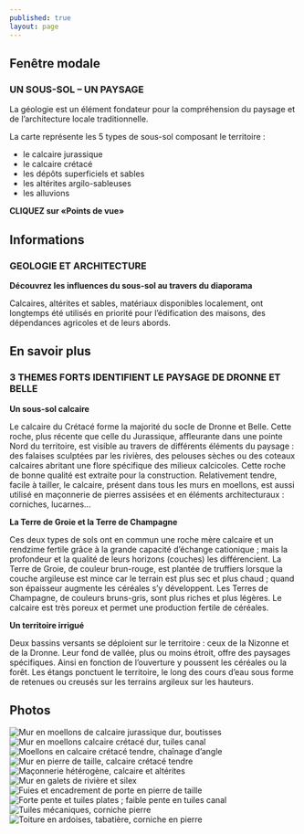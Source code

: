 ```yaml
---
published: true
layout: page
---
```


## Fenêtre modale

### UN SOUS-SOL – UN PAYSAGE

La géologie est un élément fondateur pour la compréhension du paysage et de l’architecture locale traditionnelle.

La carte représente les 5 types de sous-sol composant le territoire :

- le calcaire jurassique
- le calcaire crétacé
- les dépôts superficiels et sables
- les altérites argilo-sableuses
- les alluvions

**CLIQUEZ sur «Points de vue»**

## Informations

### GEOLOGIE ET ARCHITECTURE

**Découvrez les influences du sous-sol au travers du diaporama**

Calcaires, altérites et sables, matériaux disponibles localement, ont longtemps été utilisés en priorité pour l’édification des maisons, des dépendances agricoles et de leurs abords.

## En savoir plus

### 3 THEMES FORTS IDENTIFIENT LE PAYSAGE DE DRONNE ET BELLE

**Un sous-sol calcaire**

Le calcaire du Crétacé forme la majorité du socle de Dronne et Belle. Cette roche, plus récente que celle du Jurassique, affleurante dans une pointe Nord du territoire, est visible au travers de différents éléments du paysage : des falaises sculptées par les rivières, des pelouses sèches ou des coteaux calcaires abritant une flore spécifique des milieux calcicoles. Cette roche de bonne qualité est extraite pour la construction. Relativement tendre, facile à tailler, le calcaire, présent dans tous les murs en moellons, est aussi utilisé en maçonnerie de pierres assisées et en éléments architecturaux : corniches, lucarnes…

**La Terre de Groie et la Terre de Champagne**

Ces deux types de sols ont en commun une roche mère calcaire et un rendzime fertile grâce à la grande capacité d’échange cationique ; mais la profondeur et la qualité de leurs horizons (couches) les différencient. La Terre de Groie, de couleur brun-rouge, est plantée de truffiers lorsque la couche argileuse est mince car le terrain est plus sec et plus chaud ; quand son épaisseur augmente les céréales s’y développent. Les Terres de Champagne, de couleurs bruns-gris, sont plus riches et plus légères. Le calcaire est très poreux et permet une production fertile de céréales.

**Un territoire irrigué**

Deux bassins versants se déploient sur le territoire : ceux de la Nizonne et de la Dronne. Leur fond de vallée, plus ou moins étroit, offre des paysages spécifiques. Ainsi en fonction de l’ouverture y poussent les céréales ou la forêt. Les étangs ponctuent le territoire, le long des cours d’eau sous forme de retenues ou creusés sur les terrains argileux sur les hauteurs.

## Photos

![Mur en moellons de calcaire jurassique dur, boutisses]({{site.baseurl}}/data/images/16/geographie/16_GEO_01.jpg)
![Mur en moellons calcaire crétacé dur, tuiles canal]({{site.baseurl}}/data/images/16/geographie/16_GEO_02.jpg)
![Moellons en calcaire crétacé tendre, chaînage d’angle]({{site.baseurl}}/data/images/16/geographie/16_GEO_03.jpg)
![Mur en pierre de taille, calcaire crétacé tendre]({{site.baseurl}}/data/images/16/geographie/16_GEO_04.jpg)
![Maçonnerie hétérogène, calcaire et altérites]({{site.baseurl}}/data/images/16/geographie/16_GEO_05.jpg)
![Mur en galets de rivière et silex]({{site.baseurl}}/data/images/16/geographie/16_GEO_06.jpg)
![Fuies et encadrement de porte en pierre de taille]({{site.baseurl}}/data/images/16/geographie/16_GEO_07.jpg)
![Forte pente et tuiles plates ; faible pente en tuiles canal]({{site.baseurl}}/data/images/16/geographie/16_GEO_08.jpg)
![Tuiles mécaniques, corniche pierre]({{site.baseurl}}/data/images/16/geographie/16_GEO_09.jpg)
![Toiture en ardoises, tabatière, corniche en pierre]({{site.baseurl}}/data/images/16/geographie/16_GEO_10.jpg)


